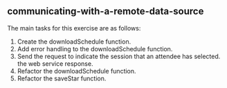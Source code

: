 ## communicating-with-a-remote-data-source

The main tasks for this exercise are as follows:

1. Create the downloadSchedule function.
2. Add error handling to the downloadSchedule function.
3. Send the request to indicate the session that an attendee has selected.
the web service response.
4. Refactor the downloadSchedule function.
5. Refactor the saveStar function.

